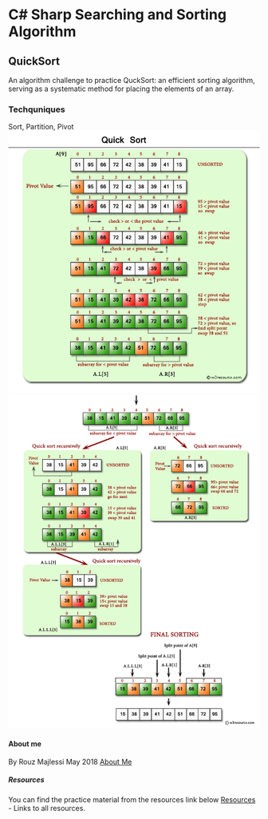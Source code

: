 # C# Sharp Searching and Sorting Algorithm

## QuickSort
An algorithm challenge to practice QuckSort: an efficient sorting algorithm, serving as a systematic method for placing the elements of an array. 

### Techquniques
Sort, Partition, Pivot 
![alt text](img/quick-sort-part-1.png)
![alt text](img/quick-sort-part-2.png)


#### About me
By Rouz Majlessi May 2018
[About Me](https://rouz1130.github.io/PortfolioS//) 

##### Resources
You can find the practice material from the resources link below
[Resources](https://www.w3resource.com/csharp-exercises/searching-and-sorting-algorithm/searching-and-sorting-algorithm-exercise-9.php) - Links to all resources.  
